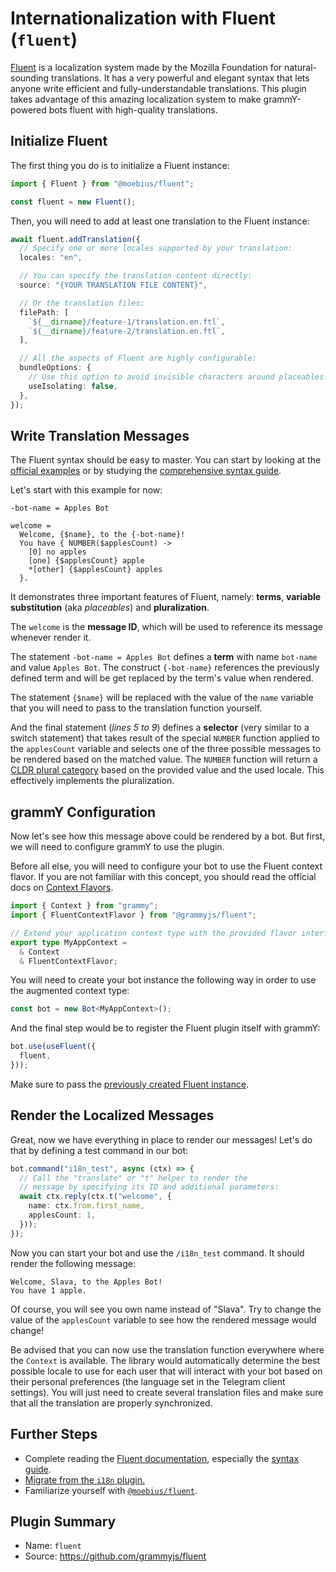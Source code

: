 # Internationalization with Fluent (`fluent`)

[Fluent](https://projectfluent.org/) is a localization system made by the Mozilla Foundation for natural-sounding translations.
It has a very powerful and elegant syntax that lets anyone write efficient and fully-understandable translations.
This plugin takes advantage of this amazing localization system to make grammY-powered bots fluent with high-quality translations.

## Initialize Fluent

The first thing you do is to initialize a Fluent instance:

```typescript
import { Fluent } from "@moebius/fluent";

const fluent = new Fluent();
```

Then, you will need to add at least one translation to the Fluent instance:

```typescript
await fluent.addTranslation({
  // Specify one or more locales supported by your translation:
  locales: "en",

  // You can specify the translation content directly:
  source: "{YOUR TRANSLATION FILE CONTENT}",

  // Or the translation files:
  filePath: [
    `${__dirname}/feature-1/translation.en.ftl`,
    `${__dirname}/feature-2/translation.en.ftl`,
  ],

  // All the aspects of Fluent are highly configurable:
  bundleOptions: {
    // Use this option to avoid invisible characters around placeables.
    useIsolating: false,
  },
});
```

## Write Translation Messages

The Fluent syntax should be easy to master.
You can start by looking at the [official examples](https://projectfluent.org/#examples) or by studying the [comprehensive syntax guide](https://projectfluent.org/fluent/guide/).

Let's start with this example for now:

```ftl
-bot-name = Apples Bot

welcome =
  Welcome, {$name}, to the {-bot-name}!
  You have { NUMBER($applesCount) ->
    [0] no apples
    [one] {$applesCount} apple
    *[other] {$applesCount} apples
  }.
```

It demonstrates three important features of Fluent, namely: **terms**, **variable substitution** (aka _placeables_) and **pluralization**.

The `welcome` is the **message ID**, which will be used to reference its message whenever render it.

The statement `-bot-name = Apples Bot` defines a **term** with name `bot-name` and value `Apples Bot`.
The construct `{-bot-name}` references the previously defined term and will be get replaced by the term's value when rendered.

The statement `{$name}` will be replaced with the value of the `name` variable that you will need to pass to the translation function yourself.

And the final statement (_lines 5 to 9_) defines a **selector** (very similar to a switch statement) that takes result of the special `NUMBER` function applied to the `applesCount` variable and selects one of the three possible messages to be rendered based on the matched value.
The `NUMBER` function will return a [CLDR plural category](https://www.unicode.org/cldr/cldr-aux/charts/30/supplemental/language_plural_rules.html) based on the provided value and the used locale.
This effectively implements the pluralization.

## grammY Configuration

Now let's see how this message above could be rendered by a bot.
But first, we will need to configure grammY to use the plugin.

Before all else, you will need to configure your bot to use the Fluent context flavor.
If you are not familiar with this concept, you should read the official docs on [Context Flavors](../guide/context.md#context-flavors).

```typescript
import { Context } from "grammy";
import { FluentContextFlavor } from "@grammyjs/fluent";

// Extend your application context type with the provided flavor interface.
export type MyAppContext =
  & Context
  & FluentContextFlavor;
```

You will need to create your bot instance the following way in order to use the augmented context type:

```typescript
const bot = new Bot<MyAppContext>();
```

And the final step would be to register the Fluent plugin itself with grammY:

```typescript
bot.use(useFluent({
  fluent,
}));
```

Make sure to pass the [previously created Fluent instance](#initialize-fluent).

## Render the Localized Messages

Great, now we have everything in place to render our messages!
Let's do that by defining a test command in our bot:

```typescript
bot.command("i18n_test", async (ctx) => {
  // Call the "translate" or "t" helper to render the
  // message by specifying its ID and additional parameters:
  await ctx.reply(ctx.t("welcome", {
    name: ctx.from.first_name,
    applesCount: 1,
  }));
});
```

Now you can start your bot and use the `/i18n_test` command.
It should render the following message:

```text:no-line-numbers
Welcome, Slava, to the Apples Bot!
You have 1 apple.
```

Of course, you will see you own name instead of "Slava".
Try to change the value of the `applesCount` variable to see how the rendered message would change!

Be advised that you can now use the translation function everywhere where the `Context` is available.
The library would automatically determine the best possible locale to use for each user that will interact with your bot based on their personal preferences (the language set in the Telegram client settings).
You will just need to create several translation files and make sure that all the translation are properly synchronized.

## Further Steps

- Complete reading the [Fluent documentation](https://projectfluent.org/), especially the [syntax guide](https://projectfluent.org/fluent/guide/).
- [Migrate from the `i18n` plugin.](https://github.com/grammyjs/fluent#i18n-plugin-replacement)
- Familiarize yourself with [`@moebius/fluent`](https://github.com/the-moebius/fluent#readme).

## Plugin Summary

- Name: `fluent`
- Source: <https://github.com/grammyjs/fluent>
